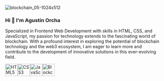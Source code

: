 ![blockchain_05-1024x512](https://github.com/aguorcha/aguorcha/assets/112417271/dc567d90-55b2-4ec6-8eaf-0bfc4d631db3)
### Hi 👋 I'm Agustín Orcha

Specialized in Frontend Web Development with skills in HTML, CSS, and JavaScript, my passion for technology extends to the fascinating world of blockchain. With a profound interest in exploring the potential of blockchain technology and the web3 ecosystem, I am eager to learn more and contribute to the development of innovative solutions in this ever-evolving field.

<div style="display: flex;">
    <a href="#"><img src="https://i.postimg.cc/vDFPcnJV/Devicon-Html5.png" alt="HTML5" style="width: 40px;"></a>
    <a href="#"><img src="URL_DEL_ICONO_CSS" alt="CSS3" style="width: 40px;"></a>
    <a href="#"><img src="URL_DEL_ICONO_JAVASCRIPT" alt="JavaScript" style="width: 40px;"></a>
    <a href="#"><img src="URL_DEL_ICONO_BLOCKCHAIN" alt="Blockchain" style="width: 40px;"></a>
</div>



